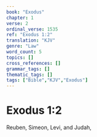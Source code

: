 ```yaml
---
book: "Exodus"
chapter: 1
verse: 2
ordinal_verse: 1535
ref: "Exodus 1:2"
translation: "KJV"
genre: "Law"
word_count: 5
topics: []
cross_references: []
grammar_tags: []
thematic_tags: []
tags: ["Bible","KJV","Exodus"]
---
```


# Exodus 1:2

Reuben, Simeon, Levi, and Judah,
